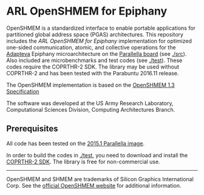 ARL OpenSHMEM for Epiphany
======

OpenSHMEM is a standardized interface to enable portable applications for
partitioned global address space (PGAS) architectures. This repository includes
the *ARL OpenSHMEM for Epiphany* implementation for optimized one-sided
communication, atomic, and collective operations for the
[Adapteva](http://adapteva.com) Epiphany microarchitecture on the [Parallella
board](http://parallella.org) (see [./src](./src)). Also included are
microbenchmarks and test codes (see [./test](./test)). These codes require the
COPRTHR-2 SDK. The library may be used without COPRTHR-2 and has been tested
with the Parabuntu 2016.11 release.

The OpenSHMEM implementation is based on the [OpenSHMEM 1.3
Specification](http://openshmem.org/site/sites/default/site\_files/OpenSHMEM-1.3.pdf)

The software was developed at the US Army Research Laboratory, Computational
Sciences Division, Computing Architectures Branch.

Prerequisites
-----

All code has been tested on the [2015.1 Parallella
image](http://ftp.parallella.org/ubuntu/dists/trusty/image/).

In order to build the codes in [./test](./test), you need to download and
install the [COPRTHR-2 SDK](http://www.browndeertechnology.com/coprthr2.htm).
The library is free for non-commercial use.

-----

OpenSHMEM and SHMEM are trademarks of Silicon Graphics International Corp. See
the [official OpenSHMEM website](http://openshmem.org/) for additional
information.
